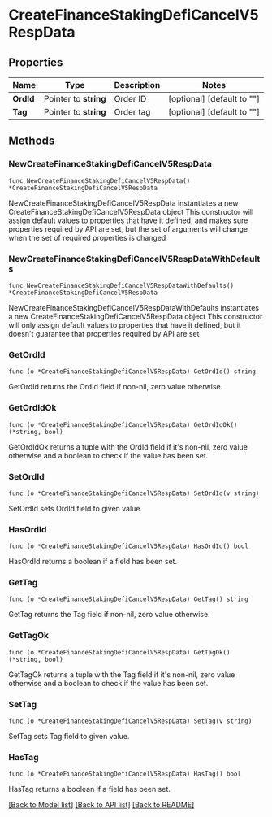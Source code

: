 # CreateFinanceStakingDefiCancelV5RespData

## Properties

Name | Type | Description | Notes
------------ | ------------- | ------------- | -------------
**OrdId** | Pointer to **string** | Order ID | [optional] [default to ""]
**Tag** | Pointer to **string** | Order tag | [optional] [default to ""]

## Methods

### NewCreateFinanceStakingDefiCancelV5RespData

`func NewCreateFinanceStakingDefiCancelV5RespData() *CreateFinanceStakingDefiCancelV5RespData`

NewCreateFinanceStakingDefiCancelV5RespData instantiates a new CreateFinanceStakingDefiCancelV5RespData object
This constructor will assign default values to properties that have it defined,
and makes sure properties required by API are set, but the set of arguments
will change when the set of required properties is changed

### NewCreateFinanceStakingDefiCancelV5RespDataWithDefaults

`func NewCreateFinanceStakingDefiCancelV5RespDataWithDefaults() *CreateFinanceStakingDefiCancelV5RespData`

NewCreateFinanceStakingDefiCancelV5RespDataWithDefaults instantiates a new CreateFinanceStakingDefiCancelV5RespData object
This constructor will only assign default values to properties that have it defined,
but it doesn't guarantee that properties required by API are set

### GetOrdId

`func (o *CreateFinanceStakingDefiCancelV5RespData) GetOrdId() string`

GetOrdId returns the OrdId field if non-nil, zero value otherwise.

### GetOrdIdOk

`func (o *CreateFinanceStakingDefiCancelV5RespData) GetOrdIdOk() (*string, bool)`

GetOrdIdOk returns a tuple with the OrdId field if it's non-nil, zero value otherwise
and a boolean to check if the value has been set.

### SetOrdId

`func (o *CreateFinanceStakingDefiCancelV5RespData) SetOrdId(v string)`

SetOrdId sets OrdId field to given value.

### HasOrdId

`func (o *CreateFinanceStakingDefiCancelV5RespData) HasOrdId() bool`

HasOrdId returns a boolean if a field has been set.

### GetTag

`func (o *CreateFinanceStakingDefiCancelV5RespData) GetTag() string`

GetTag returns the Tag field if non-nil, zero value otherwise.

### GetTagOk

`func (o *CreateFinanceStakingDefiCancelV5RespData) GetTagOk() (*string, bool)`

GetTagOk returns a tuple with the Tag field if it's non-nil, zero value otherwise
and a boolean to check if the value has been set.

### SetTag

`func (o *CreateFinanceStakingDefiCancelV5RespData) SetTag(v string)`

SetTag sets Tag field to given value.

### HasTag

`func (o *CreateFinanceStakingDefiCancelV5RespData) HasTag() bool`

HasTag returns a boolean if a field has been set.


[[Back to Model list]](../README.md#documentation-for-models) [[Back to API list]](../README.md#documentation-for-api-endpoints) [[Back to README]](../README.md)


